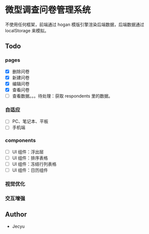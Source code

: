# 微型调查问卷管理系统

不使用任何框架，前端通过 hogan 模版引擎渲染后端数据，后端数据通过 localStorage 来模拟。

## Todo

### pages

* [x] 删除问卷
* [x] 新建问卷
* [x] 编辑问卷
* [x] 查看问卷
* [ ] 查看数据。。。待处理：获取 respondents 里的数据。

### 自适应

* [ ] PC、笔记本、平板
* [ ] 手机端

### components

* [ ] UI 组件：浮出层
* [ ] UI 组件：排序表格
* [ ] UI 组件：冻结行列表格
* [ ] UI 组件：日历组件

### 视觉优化

### 交互增强

## Author

* Jecyu

